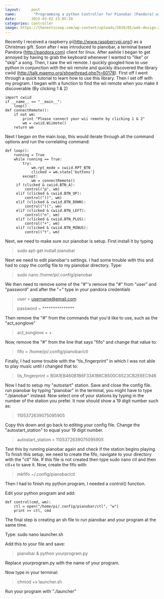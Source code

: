 ```yaml
---
layout:     post
name:        "Programming a python Controller for Pianobar (Pandora) with your Wii Remote"
date:       2015-03-02 23:05:28
categories: controller
image: https://thenextscoop.com/wp-content/uploads/2019/01/web-design-2019.jpg
---
```

Recently I received a raspberry pi(<http://www.raspberrypi.org/>) as a Christmas gift. Soon after I was introduced to pianobar, a terminal based Pandora (<http://pandora.com>) client for linux. After awhile I began to get annoyed by having to grab the keyboard whenever I wanted to "like" or "skip" a song. Then, I saw the wii remote. I quickly googled how to use python in conjunction with the wii remote and quickly discovered the library cwiid (<http://talk.maemo.org/showthread.php?t=60178>). First off I went through a quick tutorial to learn how to use this library. Then I set off with my program. I began with a function to find the wii remote when you make it discoverable (By clicking 1 & 2) 
    
    
    import cwiid
    if __name__ == "__main__":
        loop()
    def connectRemote():
        if not wm:
            print "Please connect your wii remote by clicking 1 & 2"
            wm = cwiid.Wiimote()
        return wm

Next I began on the main loop, this would iterate through all the command options and run the correlating command: 
    
    
    def loop():
        running = True
        while running == True:
            try:
                wm.rpt_mode = cwiid.RPT_BTN
                clicked = wm.state['buttons']
            except:
                wm = connectRemote()
         if (clicked & cwiid.BTN_A):
             control("p", wm)
         elif (clicked & cwiid.BTN_UP):
             control("))", wm)
         elif (clicked & cwiid.BTN_DOWN):
             control("((", wm)
         elif (clicked & cwiid.BTN_LEFT):
             control("n", wm)
         elif (clicked & cwiid.BTN_PLUS):
             control("+", wm)
         elif (clicked & cwiid.BTN_MINUS):
             control("t", wm)

Next, we need to make sure our pianobar is setup. First install it by typing 

> sudo apt-get install pianobar

Next we need to edit pianobar's settings. I had some trouble with this and had to copy the config file to my pianobar directory. Type: 

> sudo nano /home/pi/.config/pianobar

We then need to remove some of the "#"'s remove the "#" from "user" and "password" and after the "=" type in your pandora credentials 

> user = username@email.com
> 
> password = ***************

Then remove the "#" from the commands that you'd like to use, such as the "act_songlove" 

> act_songlove = +

Now, remove the "#" from the line that says "fifo" and change that value to: 

> fifo = /home/pi/.config/pianobar/ctl

Finally, I had some trouble with the "tls_fingerprint" in which I was not able to play music until I changed that to: 

> tls_fingerprint = B0A1EB460B1B6F33A1B6CB500C6523CB2E6EC946

Now I had to setup my "autostart" station. Save and close the config file. run pianobar by typing "pianobar" in the terminal, you might have to type "./pianobar" instead. Now select one of your stations by typing in the number of the station you prefer. It now should show a 19 digit number such as: 

> 1105372639075095905

Copy this down and go back to editing your config file. Change the "autostart_station" to equal your 19 digit number. 

> autostart_station = 1105372639075095905

Test this by running pianobar again and check if the station begins playing. To finish this setup, we need to create the fifo, navigate to your directory with the "ctl" file. If this file is not created then type sudo nano ctl and then ctl+x to save it. Now, create the fifo with: 

> mkfifo ~/.config/pianobar/ctl

Then I had to finish my python program, I needed a control() function.

Edit your python program and add:
    
    
    def control(cmd, wm):
        ctl = open("/home/pi/.config/pianobar/ctl", "w")
        print >> ctl, cmd

The final step is creating an sh file to run pianobar and your program at the same time.

Type: sudo nano launcher.sh

Add this to your file and save:

> pianobar & python yourprogram.py

Replace yourprogram.py with the name of your program.

Now type in your terminal:

> chmod +x launcher.sh

Run your program with "./launcher"
